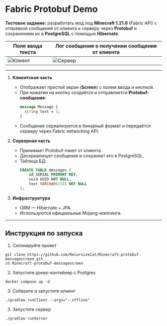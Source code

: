 # Fabric Protobuf Demo

**Тестовое задание:** разработать мод под **Minecraft 1.21.8** (Fabric API) с отправкой сообщений от клиента к серверу через **Protobuf** и сохранением их в **PostgreSQL** с помощью **Hibernate**.

| Поле ввода текста | Лог сообщения о получении сообщения от клиента |
|---------------|------------|
| ![Клиент](images/1.png) | ![Сервер](images/2.png) |


---


1. **Клиентская часть**
   - Отображает простой экран (**Screen**) с полем ввода и кнопкой.
   - При нажатии на кнопку создаётся и отправляется **Protobuf-сообщение**:
     ```proto
     message Message {
       string text = 1;
     }
     ```
   - Сообщение сериализуется в бинарный формат и передаётся серверу через Fabric networking API.

2. **Серверная часть**
   - Принимает Protobuf-пакет от клиента.
   - Десериализует сообщение и сохраняет его в PostgreSQL.
   - Таблица БД:
     ```sql
     CREATE TABLE messages (
         id SERIAL PRIMARY KEY,
         uuid UUID NOT NULL,
         text VARCHAR(256) NOT NULL
     );
     ```

3. **Инфраструктура**
   - ORM — Hibernate + JPA.
   - Используются официальные Mojang-мэппинги.

---

## Инструкция по запуска
1. Склонируйте проект
```
git clone https://github.com/RecursiveCat/Minecraft-protobuf-messagescreen.git
cd Minecraft-protobuf-messagescreen
```
2. Запустите докер-контейнер с Postgres
```
docker-compose up -d
```
3. Соберите и запустите клиент
```
./gradlew runClient --args="--offline"
```
3. Запустите сервер
```
./gradlew runServer
```
